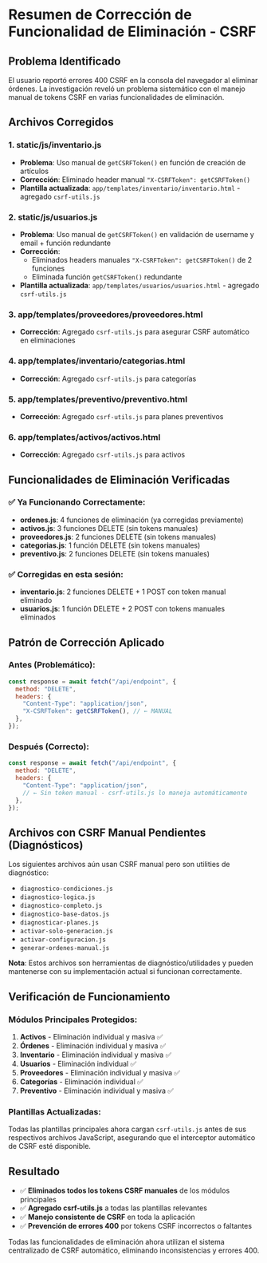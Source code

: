 # Resumen de Corrección de Funcionalidad de Eliminación - CSRF

## Problema Identificado

El usuario reportó errores 400 CSRF en la consola del navegador al eliminar órdenes. La investigación reveló un problema sistemático con el manejo manual de tokens CSRF en varias funcionalidades de eliminación.

## Archivos Corregidos

### 1. static/js/inventario.js

- **Problema**: Uso manual de `getCSRFToken()` en función de creación de artículos
- **Corrección**: Eliminado header manual `"X-CSRFToken": getCSRFToken()`
- **Plantilla actualizada**: `app/templates/inventario/inventario.html` - agregado `csrf-utils.js`

### 2. static/js/usuarios.js

- **Problema**: Uso manual de `getCSRFToken()` en validación de username y email + función redundante
- **Corrección**:
  - Eliminados headers manuales `"X-CSRFToken": getCSRFToken()` de 2 funciones
  - Eliminada función `getCSRFToken()` redundante
- **Plantilla actualizada**: `app/templates/usuarios/usuarios.html` - agregado `csrf-utils.js`

### 3. app/templates/proveedores/proveedores.html

- **Corrección**: Agregado `csrf-utils.js` para asegurar CSRF automático en eliminaciones

### 4. app/templates/inventario/categorias.html

- **Corrección**: Agregado `csrf-utils.js` para categorías

### 5. app/templates/preventivo/preventivo.html

- **Corrección**: Agregado `csrf-utils.js` para planes preventivos

### 6. app/templates/activos/activos.html

- **Corrección**: Agregado `csrf-utils.js` para activos

## Funcionalidades de Eliminación Verificadas

### ✅ Ya Funcionando Correctamente:

- **ordenes.js**: 4 funciones de eliminación (ya corregidas previamente)
- **activos.js**: 3 funciones DELETE (sin tokens manuales)
- **proveedores.js**: 2 funciones DELETE (sin tokens manuales)
- **categorias.js**: 1 función DELETE (sin tokens manuales)
- **preventivo.js**: 2 funciones DELETE (sin tokens manuales)

### ✅ Corregidas en esta sesión:

- **inventario.js**: 2 funciones DELETE + 1 POST con token manual eliminado
- **usuarios.js**: 1 función DELETE + 2 POST con tokens manuales eliminados

## Patrón de Corrección Aplicado

### Antes (Problemático):

```javascript
const response = await fetch("/api/endpoint", {
  method: "DELETE",
  headers: {
    "Content-Type": "application/json",
    "X-CSRFToken": getCSRFToken(), // ← MANUAL
  },
});
```

### Después (Correcto):

```javascript
const response = await fetch("/api/endpoint", {
  method: "DELETE",
  headers: {
    "Content-Type": "application/json",
    // ← Sin token manual - csrf-utils.js lo maneja automáticamente
  },
});
```

## Archivos con CSRF Manual Pendientes (Diagnósticos)

Los siguientes archivos aún usan CSRF manual pero son utilities de diagnóstico:

- `diagnostico-condiciones.js`
- `diagnostico-logica.js`
- `diagnostico-completo.js`
- `diagnostico-base-datos.js`
- `diagnosticar-planes.js`
- `activar-solo-generacion.js`
- `activar-configuracion.js`
- `generar-ordenes-manual.js`

**Nota**: Estos archivos son herramientas de diagnóstico/utilidades y pueden mantenerse con su implementación actual si funcionan correctamente.

## Verificación de Funcionamiento

### Módulos Principales Protegidos:

1. **Activos** - Eliminación individual y masiva ✅
2. **Órdenes** - Eliminación individual y masiva ✅
3. **Inventario** - Eliminación individual y masiva ✅
4. **Usuarios** - Eliminación individual ✅
5. **Proveedores** - Eliminación individual y masiva ✅
6. **Categorías** - Eliminación individual ✅
7. **Preventivo** - Eliminación individual y masiva ✅

### Plantillas Actualizadas:

Todas las plantillas principales ahora cargan `csrf-utils.js` antes de sus respectivos archivos JavaScript, asegurando que el interceptor automático de CSRF esté disponible.

## Resultado

- ✅ **Eliminados todos los tokens CSRF manuales** de los módulos principales
- ✅ **Agregado csrf-utils.js** a todas las plantillas relevantes
- ✅ **Manejo consistente de CSRF** en toda la aplicación
- ✅ **Prevención de errores 400** por tokens CSRF incorrectos o faltantes

Todas las funcionalidades de eliminación ahora utilizan el sistema centralizado de CSRF automático, eliminando inconsistencias y errores 400.

